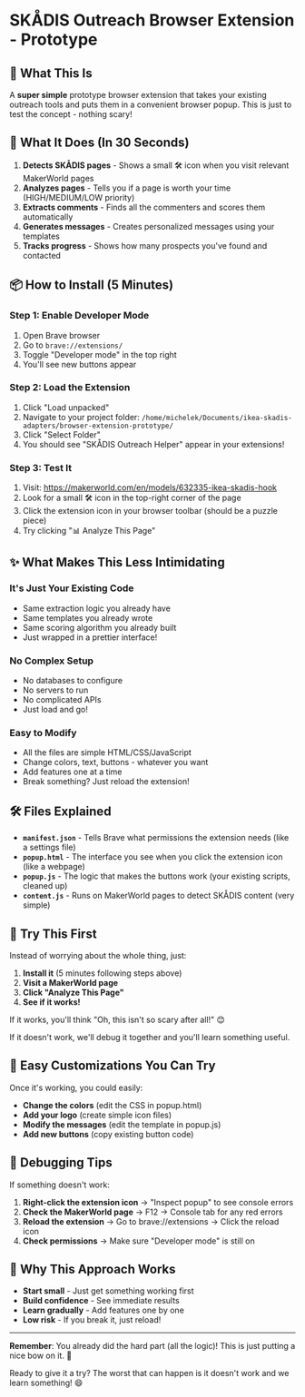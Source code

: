 # SKÅDIS Outreach Browser Extension - Prototype

## 🎯 What This Is

A **super simple** prototype browser extension that takes your existing outreach tools and puts them in a convenient browser popup. This is just to test the concept - nothing scary!

## 🚀 What It Does (In 30 Seconds)

1. **Detects SKÅDIS pages** - Shows a small 🛠️ icon when you visit relevant MakerWorld pages
2. **Analyzes pages** - Tells you if a page is worth your time (HIGH/MEDIUM/LOW priority)  
3. **Extracts comments** - Finds all the commenters and scores them automatically
4. **Generates messages** - Creates personalized messages using your templates
5. **Tracks progress** - Shows how many prospects you've found and contacted

## 📦 How to Install (5 Minutes)

### Step 1: Enable Developer Mode

1. Open Brave browser
2. Go to `brave://extensions/`  
3. Toggle "Developer mode" in the top right
4. You'll see new buttons appear

### Step 2: Load the Extension

1. Click "Load unpacked"
2. Navigate to your project folder: `/home/michelek/Documents/ikea-skadis-adapters/browser-extension-prototype/`
3. Click "Select Folder"
4. You should see "SKÅDIS Outreach Helper" appear in your extensions!

### Step 3: Test It

1. Visit: <https://makerworld.com/en/models/632335-ikea-skadis-hook>
2. Look for a small 🛠️ icon in the top-right corner of the page
3. Click the extension icon in your browser toolbar (should be a puzzle piece)
4. Try clicking "📊 Analyze This Page"

## ✨ What Makes This Less Intimidating

### It's Just Your Existing Code

- Same extraction logic you already have
- Same templates you already wrote  
- Same scoring algorithm you already built
- Just wrapped in a prettier interface!

### No Complex Setup

- No databases to configure
- No servers to run
- No complicated APIs
- Just load and go!

### Easy to Modify

- All the files are simple HTML/CSS/JavaScript
- Change colors, text, buttons - whatever you want
- Add features one at a time
- Break something? Just reload the extension!

## 🛠️ Files Explained

- **`manifest.json`** - Tells Brave what permissions the extension needs (like a settings file)
- **`popup.html`** - The interface you see when you click the extension icon (like a webpage)
- **`popup.js`** - The logic that makes the buttons work (your existing scripts, cleaned up)
- **`content.js`** - Runs on MakerWorld pages to detect SKÅDIS content (very simple)

## 🧪 Try This First

Instead of worrying about the whole thing, just:

1. **Install it** (5 minutes following steps above)
2. **Visit a MakerWorld page**
3. **Click "Analyze This Page"**
4. **See if it works!**

If it works, you'll think "Oh, this isn't so scary after all!" 😊

If it doesn't work, we'll debug it together and you'll learn something useful.

## 🎨 Easy Customizations You Can Try

Once it's working, you could easily:

- **Change the colors** (edit the CSS in popup.html)
- **Add your logo** (create simple icon files)
- **Modify the messages** (edit the template in popup.js)
- **Add new buttons** (copy existing button code)

## 🔧 Debugging Tips

If something doesn't work:

1. **Right-click the extension icon** → "Inspect popup" to see console errors
2. **Check the MakerWorld page** → F12 → Console tab for any red errors  
3. **Reload the extension** → Go to brave://extensions → Click the reload icon
4. **Check permissions** → Make sure "Developer mode" is still on

## 🎯 Why This Approach Works

- **Start small** - Just get something working first
- **Build confidence** - See immediate results  
- **Learn gradually** - Add features one by one
- **Low risk** - If you break it, just reload!

---

**Remember**: You already did the hard part (all the logic)! This is just putting a nice bow on it. 🎁

Ready to give it a try? The worst that can happen is it doesn't work and we learn something! 😄
